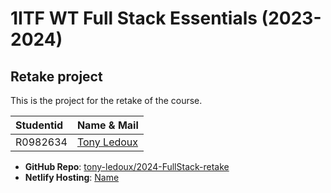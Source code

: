 # 1ITF WT Full Stack Essentials (2023-2024)

## Retake project

This is the project for the retake of the course.

|Studentid       |       Name   &     Mail                          |
|:---------------|:------------------------------------------------|  
| R0982634       | [Tony Ledoux](mailto:tony.ledoux@student.thomasmore.be)|

- **GitHub Repo**: [tony-ledoux/2024-FullStack-retake](https://github.com/Tony-Ledoux/2024-FullStack-retake.git)
- **Netlify Hosting**: [Name](#)
